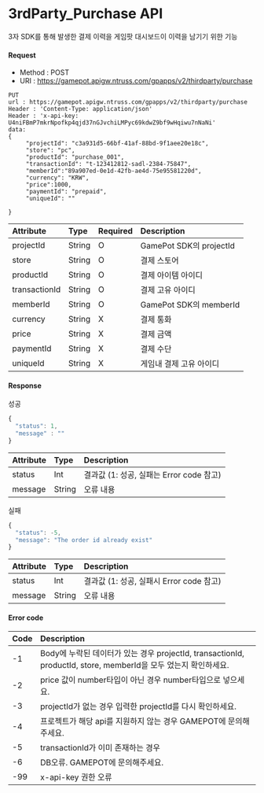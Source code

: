 # 3rdParty_Purchase API 

3자 SDK를 통해 발생한 결제 이력을 게임팟 대시보드이 이력을 남기기 위한 기능 

#### Request

 - Method : POST
 - URI : https://gamepot.apigw.ntruss.com/gpapps/v2/thirdparty/purchase

```text
PUT
url : https://gamepot.apigw.ntruss.com/gpapps/v2/thirdparty/purchase
Header : 'Content-Type: application/json'
Header : 'x-api-key: U4niFBmP7mkrNpofkp4qjd37nGJvchiLMPyc69kdwZ9bf9wHqiwu7nNaNi'
data:
{
     "projectId": "c3a931d5-66bf-41af-88bd-9f1aee20e18c",
     "store": "pc",
     "productId": "purchase_001",
     "transactionId": "t-123412812-sadl-2384-75847",
     "memberId":"89a907ed-0e1d-42fb-ae4d-75e95581220d",
     "currency": "KRW",
     "price":1000,
     "paymentId": "prepaid",
     "uniqueId": ""

}
```
| Attribute    | Type   | Required | Description                  |
| :-------- | :----- | :------- | :--------------------------- |
| projectId  | String | O        |   GamePot SDK의 projectId   |
| store  | String | O        |   결제 스토어   |
| productId  | String | O        |   결제 아이템 아이디   |
| transactionId  | String | O        |   결제 고유 아이디   |
| memberId  | String | O        |   GamePot SDK의 memberId   |
| currency  | String | X        |   결제 통화   |
| price  | String | X        |   결제 금액   |
| paymentId  | String | X        |   결제 수단   |
| uniqueId  | String | X        |   게임내 결제 고유 아이디   |



#### Response

성공

```javascript
{
  "status": 1,
  "message" : ""
}
```

| Attribute       | Type    | Description                                     |
| :---------------| :------ | :---------------------------------------------- |
| status          | Int     | 결과값 \(1: 성공, 실패는 Error code 참고\)            |
| message        | String  | 오류 내용    |


실패
```javascript
{
  "status": -5,
  "message": "The order id already exist"
}
```

| Attribute | Type   | Description                                     |
| :-------- | :----- | :---------------------------------------------- |
| status    | Int    | 결과값 \(1: 성공, 실패시 Error code 참고\)            |
| message   | String | 오류 내용                                         |



#### Error code

| Code | Description                                                       |
| :--- | :---------------------------------------------------------------- |
| -1  | Body에 누락된 데이터가 있는 경우 projectId, transactionId, productId, store, memberId을 모두 었는지 확인하세요.                    |
| -2  | price 값이 number타입이 아닌 경우 number타입으로 넣으세요.        |
| -3  | projectId가 없는 경우 입력한 projectId를 다시 확인하세요.         |
| -4  | 프로젝트가 해당 api를 지원하지 않는 경우 GAMEPOT에 문의해주세요.         |
| -5  | transactionId가 이미 존재하는 경우         |
| -6  | DB오류. GAMEPOT에 문의해주세요.        |
| -99  | x-api-key 권한 오류         |




